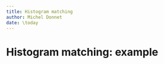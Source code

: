 ```yaml
---
title: Histogram matching
author: Michel Donnet
date: \today
---
```



# Histogram matching: example
